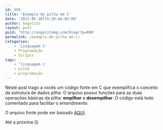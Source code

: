 ```yaml
---
id: 698
title: 'Exemplo de pilha em C'
date: '2013-05-16T15:20:44-03:00'
author: Angelito
layout: post
guid: 'http://angelitomg.com/blog/?p=698'
permalink: /exemplo-de-pilha-em-c/
categories:
    - 'Linguagem C'
    - Programação
    - Scripts
tags:
    - 'linguagem c'
    - pilha
    - programação
---
```


Neste post trago a vocês um código fonte em C que exemplifica o conceito da estrutura de dados pilha. O arquivo possui funções para as duas operações básicas da pilha: **empilhar** e **desempilhar**. O código está todo comentado para facilitar o entendimento.

O arquivo fonte pode ser baixado [AQUI](https://angelitomg.com/downloads/pilha.c).

Até a próxima 😉